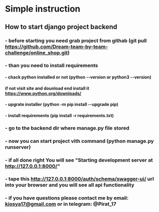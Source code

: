 # **Simple instruction**

## How to start django project backend

### - before starting you need grab project from githab (git pull https://github.com/Dream-team-by-team-challenge/online_shop.git)

### - than you need to install requirements

#### - chack python installed or not (python --version   or   python3 --version)
####    if not visit site and dounload end install it https://www.python.org/downloads/
#### - upgrate installer (python -m pip install --upgrade pip)
#### - install requirements (pip install -r requirements.txt)

### - go to the backend dir where manage.py file stored

### - now you can start project vith command  (python manage.py runserver)

### - if all done right You will see "Starting development server at http://127.0.0.1:8000/"

### - tape this http://127.0.0.1:8000/auth/schema/swagger-ui/ url into your browser and you will see all api functionality

### - if you have questions please contact me by email: kiosya17@gmail.com or in telegram: @Pirat_17